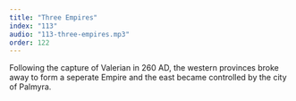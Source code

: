 ```yaml
---
title: "Three Empires"
index: "113"
audio: "113-three-empires.mp3"
order: 122
---
```


Following the capture of Valerian in 260 AD, the western provinces broke away to form a seperate Empire and the east became controlled by the city of Palmyra.

